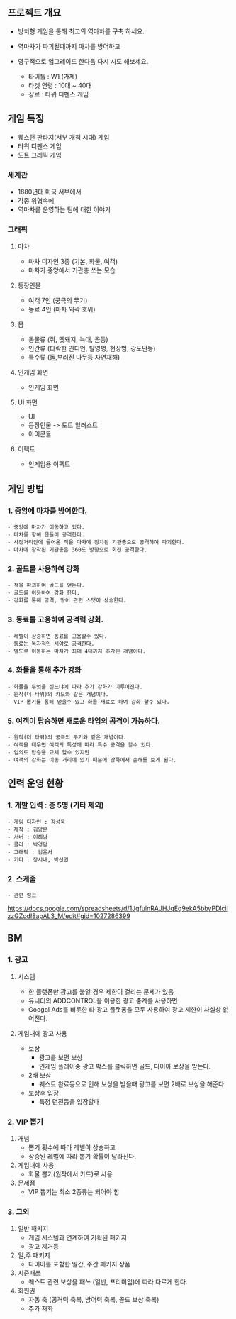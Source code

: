 ## 프로젝트 개요

- 방치형 게임을 통해 최고의 역마차를 구축 하세요. 
- 역마차가 파괴될때까지 마차를 방어하고 
- 영구적으로 업그레이드 한다음 다시 시도 해보세요.  

  - 타이틀 : W1 (가제)
  - 타겟 연령 : 10대 ~ 40대 
  - 쟝르 : 타워 디펜스 게임 

## 게임 특징

- 웨스턴 판타지(서부 개척 시대) 게임
- 타워 디펜스 게임
- 도트 그래픽 게임

### 세계관

- 1880년대 미국 서부에서 
- 각종 위협속에 
- 역마차를 운영하는 팀에 대한 이야기
  
### 그래픽
1) 마차
    - 마차 디자인 3종 (기본, 화물, 여객)
    - 마차가 중앙에서 기관총 쏘는 모습 

2) 등장인물 
    - 여객 7인 (궁극의 무기)
    - 동료 4인 (마차 외곽 호위)

3) 몹
    - 동물류 (쥐, 멧돼지, 늑대, 곰등)
    - 인간류 (타락한 인디언, 탈영병, 현상범, 강도단등)
    - 특수류 (돌,부러진 나무등 자연재해)

4) 인게임 화면
    - 인게임 화면  

5) UI 화면
    - UI 
    - 등장인물 -> 도트 일러스트
    - 아이콘들

6) 이펙트
    - 인게임용 이펙트

## 게임 방법
### 1. 중앙에 마차를 방어한다. 
    - 중앙에 마차가 이동하고 있다. 
    - 마차를 항해 몹들이 공격한다. 
    - 사정거리안에 들어온 적을 마차에 장차된 기관총으로 공격하여 파괴한다. 
    - 마차에 장착된 기관총은 360도 방향으로 회전 공격한다. 

### 2. 골드를 사용하여 강화
    - 적을 파괴하여 골드를 얻는다. 
    - 골드를 이용하여 강화 한다. 
    - 강화를 통해 공격, 방어 관련 스탯이 상승한다.

### 3. 동료를 고용하여 공격력 강화.
    - 레벨이 상승하면 동료를 고용할수 있다.
    - 동료는 독자적인 시야로 공격한다. 
    - 별도로 이동하는 마차가 최대 4대까지 추가된 개념이다.  

### 4. 화물을 통해 추가 강화
    - 화물을 무엇을 싣느냐에 따라 추가 강화가 이루어진다.
    - 원작(더 타워)의 카드와 같은 개념이다.
    - VIP 뽑기를 통해 얻을수 있고 화물 재료로 하여 강화 할수 있다. 

### 5. 여객이 탑승하면 새로운 타입의 공격이 가능하다.
    - 원작(더 타워)의 궁극의 무기와 같은 개념이다. 
    - 여객을 태우면 여객의 특성에 따라 특수 공격을 할수 있다. 
    - 임의로 탑승을 교체 할수 있지만 
    - 여객의 강화는 이동 거리에 있기 때문에 강화에서 손해를 보게 된다. 


## 인력 운영 현황
### 1. 개발 인력 : 총 5명 (기타 제외) 
    - 게임 디자인 : 강성욱
    - 제작 : 김양운
    - 서버 : 이해남
    - 클라 : 박경담
    - 그래픽 : 김윤서
    - 기타 : 장시내, 박선권

### 2. 스케줄 
    - 관련 링크 
https://docs.google.com/spreadsheets/d/1JgfulnRAJHJqEq9ekA5bbyPDlcilzzGZodI8apAL3_M/edit#gid=1027286399

## BM
### 1. 광고
1) 시스템 
    - 한 플랫폼만 광고를 붙일 경우 제한이 걸리는 문제가 있음
    - 유니티의 ADDCONTROL을 이용한 광고 중계를 사용하면  
    - Googol Ads를 비롯한 타 광고 플랫폼을 모두 사용하여 광고 제한이 사실상 없어진다.

2) 게임내에 광고 사용 
    - 보상
      - 광고를 보면 보상
      - 인게임 플레이중 광고 박스를 클릭하면 골드, 다이아 보상을 받는다. 
    - 2배 보상
      - 퀘스트 완료등으로 인해 보상을 받을때 광고를 보면 2배로 보상을 해준다.
    - 보상후 입장
      - 특정 던전등을 입장할때 
      
### 2. VIP 뽑기
1) 개념
    - 뽑기 횟수에 따라 레벨이 상승하고 
    - 상승된 레벨에 따라 뽑기 확률이 달라진다.
2) 게임내에 사용 
    - 화물 뽑기(원작에서 카드)로 사용    
3) 문제점
    - VIP 뽑기는 최소 2종류는 되어야 함 

### 3. 그외 
1) 일반 패키지
    - 게임 시스템과 연계하여 기획된 패키지
    - 광고 제거등 
2) 일,주 패키지 
    - 다이아를 포함한 일간, 주간 패키지 상품
3) 시즌패쓰
    - 퀘스트 관련 보상을 패쓰 (일반, 프리미엄)에 따라 다르게 한다.
4) 회원권
    - 자동 축 (공격력 축복, 방어력 축복, 골드 보상 축복)
    - 추가 재화 







